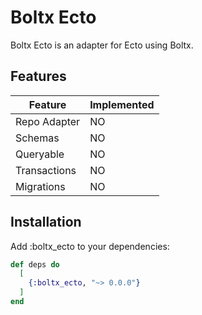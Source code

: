 # Boltx Ecto

Boltx Ecto is an adapter for Ecto using Boltx.


## Features

| Feature               | Implemented  |
| --------------------- | ------------ |
| Repo Adapter          | NO           |
| Schemas               | NO           |
| Queryable             | NO           |
| Transactions          | NO           |
| Migrations            | NO           |


## Installation

Add :boltx_ecto to your dependencies:

```elixir
def deps do
  [
    {:boltx_ecto, "~> 0.0.0"}
  ]
end
```